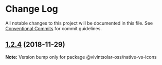 # Change Log

All notable changes to this project will be documented in this file.
See [Conventional Commits](https://conventionalcommits.org) for commit guidelines.

## [1.2.4](https://github.com/vivintsolar-oss/react-native-components/compare/@vivintsolar-oss/native-vs-icons@1.2.3...@vivintsolar-oss/native-vs-icons@1.2.4) (2018-11-29)

**Note:** Version bump only for package @vivintsolar-oss/native-vs-icons
